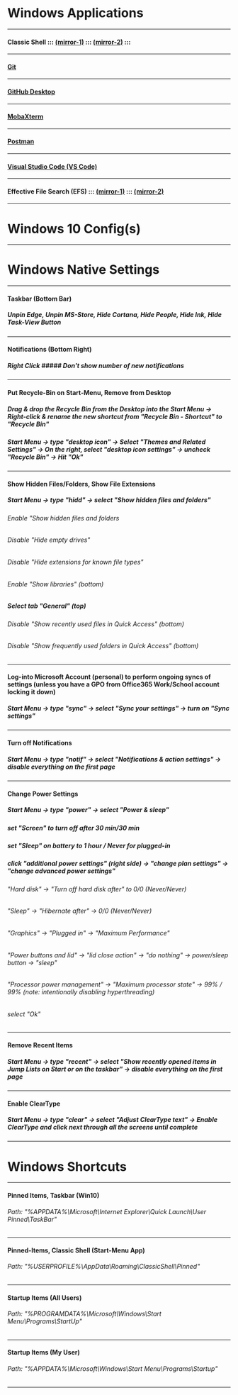 # Windows Applications
***
#### Classic Shell :::  [(mirror-1)](https://www.softpedia.com/get/Desktop-Enhancements/Shell-Replacements/Classic-Shell.shtml)  :::  [(mirror-2)](https://www.fosshub.com/Classic-Shell.html)  :::  
***
#### [Git](https://git-scm.com/downloads)
***
#### [GitHub Desktop](https://desktop.github.com/)
***
#### [MobaXterm](https://mobaxterm.mobatek.net/download-home-edition.html)
***
#### [Postman](https://www.getpostman.com/apps)
***
#### [Visual Studio Code (VS Code)](https://mobaxterm.mobatek.net/download-home-edition.html)
***
#### Effective File Search (EFS)  :::  [(mirror-1)](https://www.softpedia.com/get/System/File-Management/Effective-File-Search.shtml#download)  :::  [(mirror-2)](https://effective-file-search.en.lo4d.com/download)
***



# Windows 10 Config(s)
***
# Windows Native Settings
***
#### Taskbar (Bottom Bar)
##### Unpin Edge, Unpin MS-Store, Hide Cortana, Hide People, Hide Ink, Hide Task-View Button
***
#### Notifications (Bottom Right)
##### Right Click ##### Don't show number of new notifications
***
#### Put Recycle-Bin on Start-Menu, Remove from Desktop
##### Drag & drop the Recycle Bin from the Desktop into the Start Menu -> Right-click & rename the new shortcut from "Recycle Bin - Shortcut" to "Recycle Bin"
##### Start Menu -> type "desktop icon" -> Select "Themes and Related Settings" -> On the right, select "desktop icon settings" -> uncheck "Recycle Bin" -> Hit "Ok"
***
#### Show Hidden Files/Folders, Show File Extensions
##### Start Menu -> type "hidd" -> select "Show hidden files and folders"
###### Enable "Show hidden files and folders
###### Disable "Hide empty drives"
###### Disable "Hide extensions for known file types"
###### Enable "Show libraries" (bottom)
##### Select tab "General" (top)
###### Disable "Show recently used files in Quick Access" (bottom)
###### Disable "Show frequently used folders in Quick Access" (bottom)
***
#### Log-into Microsoft Account (personal) to perform ongoing syncs of settings (unless you have a GPO from Office365 Work/School account locking it down)
##### Start Menu -> type "sync" -> select "Sync your settings" -> turn on "Sync settings"
***
#### Turn off Notifications
##### Start Menu -> type "notif" -> select "Notifications & action settings" -> disable everything on the first page
***
#### Change Power Settings
##### Start Menu -> type "power" -> select "Power & sleep"
##### set "Screen" to turn off after 30 min/30 min
##### set "Sleep" on battery to 1 hour / Never for plugged-in
##### click "additional power settings" (right side) -> "change plan settings" -> "change advanced power settings"
###### "Hard disk" -> "Turn off hard disk after" to 0/0 (Never/Never)
###### "Sleep" -> "Hibernate after" -> 0/0 (Never/Never)
###### "Graphics" -> "Plugged in" -> "Maximum Performance"
###### "Power buttons and lid" -> "lid close action" -> "do nothing" -> power/sleep button -> "sleep"
###### "Processor power management" -> "Maximum processor state" -> 99% / 99% (note: intentionally disabling hyperthreading)
###### select "Ok" 
***
#### Remove Recent Items
##### Start Menu -> type "recent" -> select "Show recently opened items in Jump Lists on Start or on the taskbar" -> disable everything on the first page
***
#### Enable ClearType
##### Start Menu -> type "clear" -> select "Adjust ClearType text" -> Enable ClearType and click next through all the screens until complete
***
# Windows Shortcuts
***
#### Pinned Items, Taskbar (Win10)
###### Path:  "%APPDATA%\Microsoft\Internet Explorer\Quick Launch\User Pinned\TaskBar"
***
#### Pinned-Items, Classic Shell (Start-Menu App)
###### Path:  "%USERPROFILE%\AppData\Roaming\ClassicShell\Pinned"
***
#### Startup Items (All Users)
###### Path:  "%PROGRAMDATA%\Microsoft\Windows\Start Menu\Programs\StartUp"
***
#### Startup Items (My User)
###### Path:  "%APPDATA%\Microsoft\Windows\Start Menu\Programs\Startup"
***